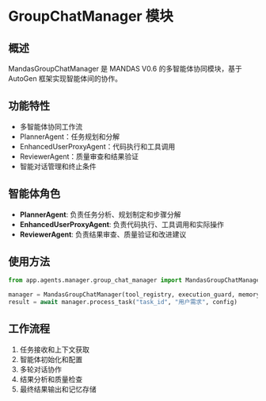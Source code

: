 # GroupChatManager 模块

## 概述
MandasGroupChatManager 是 MANDAS V0.6 的多智能体协同模块，基于 AutoGen 框架实现智能体间的协作。

## 功能特性
- 多智能体协同工作流
- PlannerAgent：任务规划和分解
- EnhancedUserProxyAgent：代码执行和工具调用
- ReviewerAgent：质量审查和结果验证
- 智能对话管理和终止条件

## 智能体角色
- **PlannerAgent**: 负责任务分析、规划制定和步骤分解
- **EnhancedUserProxyAgent**: 负责代码执行、工具调用和实际操作
- **ReviewerAgent**: 负责结果审查、质量验证和改进建议

## 使用方法
```python
from app.agents.manager.group_chat_manager import MandasGroupChatManager

manager = MandasGroupChatManager(tool_registry, execution_guard, memory_manager)
result = await manager.process_task("task_id", "用户需求", config)
```

## 工作流程
1. 任务接收和上下文获取
2. 智能体初始化和配置
3. 多轮对话协作
4. 结果分析和质量检查
5. 最终结果输出和记忆存储
